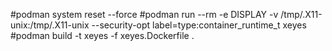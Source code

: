   

#podman system reset --force
#podman run --rm -e DISPLAY     -v /tmp/.X11-unix:/tmp/.X11-unix     --security-opt label=type:container_runtime_t xeyes
#podman build -t xeyes -f xeyes.Dockerfile .
